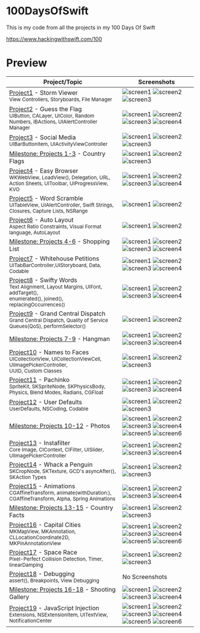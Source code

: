 # 100DaysOfSwift
This is my code from all the projects in my 100 Days Of Swift

https://www.hackingwithswift.com/100

# Preview
| Project/Topic | Screenshots |
| --------------|------------ |
| [Project1](https://github.com/AybarsBal/100DaysOfSwift/tree/master/01-Project1%20-%20Storm%20Viewer) - Storm Viewer <br/><sub> View Controllers, Storyboards, File Manager </sub>| ![screen1](https://github.com/AybarsBal/100DaysOfSwift/blob/master/01-Project1%20-%20Storm%20Viewer/screenshots/small/Screenshot1.png) ![screen2](https://github.com/AybarsBal/100DaysOfSwift/blob/master/01-Project1%20-%20Storm%20Viewer/screenshots/small/Screenshot2.png) ![screen3](https://github.com/AybarsBal/100DaysOfSwift/blob/master/01-Project1%20-%20Storm%20Viewer/screenshots/small/Screenshot3.png) |
| [Project2](https://github.com/AybarsBal/100DaysOfSwift/tree/master/02-Project2%20-%20Guess%20the%20Flag) - Guess the Flag <br/><sub> UIButton, CALayer, UIColor, Random Numbers, IBActions, UIAlertController Manager </sub>| ![screen1](https://github.com/AybarsBal/100DaysOfSwift/blob/master/02-Project2%20-%20Guess%20the%20Flag/screenshots/small/Screenshot1.png) ![screen2](https://github.com/AybarsBal/100DaysOfSwift/blob/master/02-Project2%20-%20Guess%20the%20Flag/screenshots/small/Screenshot2.png) ![screen3](https://github.com/AybarsBal/100DaysOfSwift/blob/master/02-Project2%20-%20Guess%20the%20Flag/screenshots/small/Screenshot3.png) ![screen4](https://github.com/AybarsBal/100DaysOfSwift/blob/master/02-Project2%20-%20Guess%20the%20Flag/screenshots/small/Screenshot4.png) |
| [Project3](https://github.com/AybarsBal/100DaysOfSwift/tree/master/03-Project3%20-%20Social%20Media) - Social Media <br/><sub> UIBarButtonItem, UIActivityViewController </sub>| ![screen1](https://github.com/AybarsBal/100DaysOfSwift/blob/master/03-Project3%20-%20Social%20Media/screenshots/small/Screenshot1.png) ![screen2](https://github.com/AybarsBal/100DaysOfSwift/blob/master/03-Project3%20-%20Social%20Media/screenshots/small/Screenshot2.png) ![screen3](https://github.com/AybarsBal/100DaysOfSwift/blob/master/03-Project3%20-%20Social%20Media/screenshots/small/Screenshot3.png) |
| [Milestone: Projects 1-3](https://github.com/AybarsBal/100DaysOfSwift/tree/master/04-Milestone-Projects%201-3%20-%20Country%20Flags) - Country Flags | ![screen1](https://github.com/AybarsBal/100DaysOfSwift/blob/master/04-Milestone-Projects%201-3%20-%20Country%20Flags/screenshots/small/Screenshot1.png) ![screen2](https://github.com/AybarsBal/100DaysOfSwift/blob/master/04-Milestone-Projects%201-3%20-%20Country%20Flags/screenshots/small/Screenshot2.png) ![screen3](https://github.com/AybarsBal/100DaysOfSwift/blob/master/04-Milestone-Projects%201-3%20-%20Country%20Flags/screenshots/small/Screenshot3.png) |
| [Project4](https://github.com/AybarsBal/100DaysOfSwift/tree/master/05-Project4%20-%20Easy%20Browser) - Easy Browser <br/><sub> WKWebView, LoadView(), Delegation, URL,<br/> Action Sheets, UIToolbar, UIProgressView, KVO </sub>| ![screen1](https://github.com/AybarsBal/100DaysOfSwift/blob/master/05-Project4%20-%20Easy%20Browser/screenshots/small/Screenshot1.png) ![screen2](https://github.com/AybarsBal/100DaysOfSwift/blob/master/05-Project4%20-%20Easy%20Browser/screenshots/small/Screenshot2.png) ![screen3](https://github.com/AybarsBal/100DaysOfSwift/blob/master/05-Project4%20-%20Easy%20Browser/screenshots/small/Screenshot3.png) ![screen4](https://github.com/AybarsBal/100DaysOfSwift/blob/master/05-Project4%20-%20Easy%20Browser/screenshots/small/Screenshot4.png) |
| [Project5](https://github.com/AybarsBal/100DaysOfSwift/tree/master/06-Project5%20-%20Word%20Scramble) - Word Scramble <br/><sub> UITableView, UIAlertController, Swift Strings,<br/> Closures, Capture Lists, NSRange </sub>| ![screen1](https://github.com/AybarsBal/100DaysOfSwift/blob/master/06-Project5%20-%20Word%20Scramble/screenshots/small/Screenshot1.png) ![screen2](https://github.com/AybarsBal/100DaysOfSwift/blob/master/06-Project5%20-%20Word%20Scramble/screenshots/small/Screenshot2.png) |
| [Project6](https://github.com/AybarsBal/100DaysOfSwift/tree/master/07-Project6%20-%20Auto%20Layout) - Auto Layout <br/><sub> Aspect Ratio Constraints, Visual Format language, AutoLayout </sub>| ![screen1](https://github.com/AybarsBal/100DaysOfSwift/blob/master/07-Project6%20-%20Auto%20Layout/screenshots/small/Screenshot1.png) ![screen2](https://github.com/AybarsBal/100DaysOfSwift/blob/master/07-Project6%20-%20Auto%20Layout/screenshots/small/Screenshot2.png) |
| [Milestone: Projects 4-6](https://github.com/AybarsBal/100DaysOfSwift/tree/master/08-Milestone-Projects%204-6%20-%20Shopping%20List) - Shopping List | ![screen1](https://github.com/AybarsBal/100DaysOfSwift/blob/master/08-Milestone-Projects%204-6%20-%20Shopping%20List/screenshots/small/Screenshot1.png) ![screen2](https://github.com/AybarsBal/100DaysOfSwift/blob/master/08-Milestone-Projects%204-6%20-%20Shopping%20List/screenshots/small/Screenshot2.png) ![screen3](https://github.com/AybarsBal/100DaysOfSwift/blob/master/08-Milestone-Projects%204-6%20-%20Shopping%20List/screenshots/small/Screenshot3.png) ![screen4](https://github.com/AybarsBal/100DaysOfSwift/blob/master/08-Milestone-Projects%204-6%20-%20Shopping%20List/screenshots/small/Screenshot4.png) |
| [Project7](https://github.com/AybarsBal/100DaysOfSwift/tree/master/09-Project7%20-%20Whitehouse%20Petitions) - Whitehouse Petitions <br/><sub> UITabBarController,UIStoryboard, Data, Codable </sub>| ![screen1](https://github.com/AybarsBal/100DaysOfSwift/blob/master/09-Project7%20-%20Whitehouse%20Petitions/screenshots/small/Screenshot1.png) ![screen2](https://github.com/AybarsBal/100DaysOfSwift/blob/master/09-Project7%20-%20Whitehouse%20Petitions/screenshots/small/Screenshot2.png) ![screen3](https://github.com/AybarsBal/100DaysOfSwift/blob/master/09-Project7%20-%20Whitehouse%20Petitions/screenshots/small/Screenshot3.png) ![screen4](https://github.com/AybarsBal/100DaysOfSwift/blob/master/09-Project7%20-%20Whitehouse%20Petitions/screenshots/small/Screenshot4.png) |
| [Project8](https://github.com/AybarsBal/100DaysOfSwift/tree/master/10-Project8%20-%20Swifty%20Words) - Swifty Words <br/><sub> Text Alignment, Layout Margins, UIFont, addTarget(),<br/> enumerated(), joined(), replacingOccurrences() </sub>| ![screen1](https://github.com/AybarsBal/100DaysOfSwift/blob/master/10-Project8%20-%20Swifty%20Words/screenshots/small/Screenshot1.png) ![screen2](https://github.com/AybarsBal/100DaysOfSwift/blob/master/10-Project8%20-%20Swifty%20Words/screenshots/small/Screenshot2.png) ![screen3](https://github.com/AybarsBal/100DaysOfSwift/blob/master/10-Project8%20-%20Swifty%20Words/screenshots/small/Screenshot3.png) ![screen4](https://github.com/AybarsBal/100DaysOfSwift/blob/master/10-Project8%20-%20Swifty%20Words/screenshots/small/Screenshot4.png) |
| [Project9](https://github.com/AybarsBal/100DaysOfSwift/tree/master/11-Project9%20-%20Grand%20Central%20Dispatch) - Grand Central Dispatch <br/><sub> Grand Central Dispatch, Quality of Service Queues(QoS), performSelector() </sub>| ![screen1](https://github.com/AybarsBal/100DaysOfSwift/blob/master/11-Project9%20-%20Grand%20Central%20Dispatch/screenshots/small/Screenshot1.png) ![screen2](https://github.com/AybarsBal/100DaysOfSwift/blob/master/11-Project9%20-%20Grand%20Central%20Dispatch/screenshots/small/Screenshot2.png)  |
| [Milestone: Projects 7-9](https://github.com/AybarsBal/100DaysOfSwift/tree/master/12-Milestone-Projects%207-9%20-%20Hangman) - Hangman | ![screen1](https://github.com/AybarsBal/100DaysOfSwift/blob/master/12-Milestone-Projects%207-9%20-%20Hangman/screenshots/small/Screenshot1.png) ![screen2](https://github.com/AybarsBal/100DaysOfSwift/blob/master/12-Milestone-Projects%207-9%20-%20Hangman/screenshots/small/Screenshot2.png) ![screen3](https://github.com/AybarsBal/100DaysOfSwift/blob/master/12-Milestone-Projects%207-9%20-%20Hangman/screenshots/small/Screenshot3.png) ![screen4](https://github.com/AybarsBal/100DaysOfSwift/blob/master/12-Milestone-Projects%207-9%20-%20Hangman/screenshots/small/Screenshot4.png) |
| [Project10](https://github.com/AybarsBal/100DaysOfSwift/tree/master/13-Project10%20-%20Names%20to%20Faces) - Names to Faces <br/><sub> UICollectionView, UICollectionViewCell, UIImagePickerController,<br/> UUID, Custom Classes </sub>| ![screen1](https://github.com/AybarsBal/100DaysOfSwift/blob/master/13-Project10%20-%20Names%20to%20Faces/screenshots/small/Screenshot1.png) ![screen2](https://github.com/AybarsBal/100DaysOfSwift/blob/master/13-Project10%20-%20Names%20to%20Faces/screenshots/small/Screenshot2.png) ![screen3](https://github.com/AybarsBal/100DaysOfSwift/blob/master/13-Project10%20-%20Names%20to%20Faces/screenshots/small/Screenshot3.png)  |
| [Project11](https://github.com/AybarsBal/100DaysOfSwift/tree/master/14-Project11%20-%20Pachinko) - Pachinko <br/><sub> SpriteKit, SKSpriteNode, SKPhysicsBody, Physics, Blend Modes, Radians, CGFloat </sub> | ![screen1](https://github.com/AybarsBal/100DaysOfSwift/blob/master/14-Project11%20-%20Pachinko/screenshots/small/Screenshot1.png) ![screen2](https://github.com/AybarsBal/100DaysOfSwift/blob/master/14-Project11%20-%20Pachinko/screenshots/small/Screenshot2.png) ![screen3](https://github.com/AybarsBal/100DaysOfSwift/blob/master/14-Project11%20-%20Pachinko/screenshots/small/Screenshot3.png) ![screen4](https://github.com/AybarsBal/100DaysOfSwift/blob/master/14-Project11%20-%20Pachinko/screenshots/small/Screenshot4.png) |
| [Project12](https://github.com/AybarsBal/100DaysOfSwift/tree/master/15-Project12-%20UserDefaults) - User Defaults <br/><sub> UserDefaults, NSCoding, Codable </sub> | ![screen1](https://github.com/AybarsBal/100DaysOfSwift/blob/master/15-Project12-%20UserDefaults/screenshots/small/Screenshot1.png) ![screen2](https://github.com/AybarsBal/100DaysOfSwift/blob/master/15-Project12-%20UserDefaults/screenshots/small/Screenshot2.png) ![screen3](https://github.com/AybarsBal/100DaysOfSwift/blob/master/15-Project12-%20UserDefaults/screenshots/small/Screenshot3.png) |
| [Milestone: Projects 10-12](https://github.com/AybarsBal/100DaysOfSwift/tree/master/16-Milestone-Projects%2010-12%20-%20Photos) - Photos | ![screen1](https://github.com/AybarsBal/100DaysOfSwift/blob/master/16-Milestone-Projects%2010-12%20-%20Photos/screenshots/small/Screenshot1.png) ![screen2](https://github.com/AybarsBal/100DaysOfSwift/blob/master/16-Milestone-Projects%2010-12%20-%20Photos/screenshots/small/Screenshot2.png) ![screen3](https://github.com/AybarsBal/100DaysOfSwift/blob/master/16-Milestone-Projects%2010-12%20-%20Photos/screenshots/small/Screenshot3.png) ![screen4](https://github.com/AybarsBal/100DaysOfSwift/blob/master/16-Milestone-Projects%2010-12%20-%20Photos/screenshots/small/Screenshot4.png) ![screen5](https://github.com/AybarsBal/100DaysOfSwift/blob/master/16-Milestone-Projects%2010-12%20-%20Photos/screenshots/small/Screenshot5.png) ![screen6](https://github.com/AybarsBal/100DaysOfSwift/blob/master/16-Milestone-Projects%2010-12%20-%20Photos/screenshots/small/Screenshot6.png) |
| [Project13](https://github.com/AybarsBal/100DaysOfSwift/tree/master/17-Project13%20-%20Instafilter) - Instafilter <br/><sub> Core Image, CIContext, CIFilter, UISlider, UIImagePickerController </sub>| ![screen1](https://github.com/AybarsBal/100DaysOfSwift/blob/master/17-Project13%20-%20Instafilter/screenshots/small/Screenshot1.png) ![screen2](https://github.com/AybarsBal/100DaysOfSwift/blob/master/17-Project13%20-%20Instafilter/screenshots/small/Screenshot2.png) ![screen3](https://github.com/AybarsBal/100DaysOfSwift/blob/master/17-Project13%20-%20Instafilter/screenshots/small/Screenshot3.png) ![screen4](https://github.com/AybarsBal/100DaysOfSwift/blob/master/17-Project13%20-%20Instafilter/screenshots/small/Screenshot4.png) |
| [Project14](https://github.com/AybarsBal/100DaysOfSwift/tree/master/18-Project14%20-%20Whack%20a%20Penguin) - Whack a Penguin <br/><sub> SKCropNode, SKTexture, GCD's asyncAfter(), SKAction Types </sub>| ![screen1](https://github.com/AybarsBal/100DaysOfSwift/blob/master/18-Project14%20-%20Whack%20a%20Penguin/screenshots/small/Screenshot1.png) ![screen2](https://github.com/AybarsBal/100DaysOfSwift/blob/master/18-Project14%20-%20Whack%20a%20Penguin/screenshots/small/Screenshot2.png) ![screen3](https://github.com/AybarsBal/100DaysOfSwift/blob/master/18-Project14%20-%20Whack%20a%20Penguin/screenshots/small/Screenshot3.png) |
| [Project15](https://github.com/AybarsBal/100DaysOfSwift/tree/master/19-Project15%20-%20Animation) - Animations <br/><sub> CGAffineTransform, animate(withDuration:), CGAffineTransform, Alpha, Spring Animations </sub>| ![screen1](https://github.com/AybarsBal/100DaysOfSwift/blob/master/19-Project15%20-%20Animation/screenshots/small/Screenshot1.png) ![screen2](https://github.com/AybarsBal/100DaysOfSwift/blob/master/19-Project15%20-%20Animation/screenshots/small/Screenshot2.png) ![screen3](https://github.com/AybarsBal/100DaysOfSwift/blob/master/19-Project15%20-%20Animation/screenshots/small/Screenshot3.png) ![screen4](https://github.com/AybarsBal/100DaysOfSwift/blob/master/19-Project15%20-%20Animation/screenshots/small/Screenshot4.png) |
| [Milestone: Projects 13-15](https://github.com/AybarsBal/100DaysOfSwift/tree/master/20-Milestone-Projects%2013-15%20-%20Country%20Facts) - Country Facts | ![screen1](https://github.com/AybarsBal/100DaysOfSwift/blob/master/20-Milestone-Projects%2013-15%20-%20Country%20Facts/screenshots/small/Screenshot1.png) ![screen2](https://github.com/AybarsBal/100DaysOfSwift/blob/master/20-Milestone-Projects%2013-15%20-%20Country%20Facts/screenshots/small/Screenshot2.png) ![screen3](https://github.com/AybarsBal/100DaysOfSwift/blob/master/20-Milestone-Projects%2013-15%20-%20Country%20Facts/screenshots/small/Screenshot3.png)  |
| [Project16](https://github.com/AybarsBal/100DaysOfSwift/tree/master/21-Project16%20-%20Capital%20Cities) - Capital Cities <br/><sub> MKMapView, MKAnnotation, CLLocationCoordinate2D, MKPinAnnotationView </sub>| ![screen1](https://github.com/AybarsBal/100DaysOfSwift/blob/master/21-Project16%20-%20Capital%20Cities/screenshots/small/Screenshot1.png) ![screen2](https://github.com/AybarsBal/100DaysOfSwift/blob/master/21-Project16%20-%20Capital%20Cities/screenshots/small/Screenshot2.png) ![screen3](https://github.com/AybarsBal/100DaysOfSwift/blob/master/21-Project16%20-%20Capital%20Cities/screenshots/small/Screenshot3.png) ![screen4](https://github.com/AybarsBal/100DaysOfSwift/blob/master/21-Project16%20-%20Capital%20Cities/screenshots/small/Screenshot4.png) ![screen5](https://github.com/AybarsBal/100DaysOfSwift/blob/master/21-Project16%20-%20Capital%20Cities/screenshots/small/Screenshot5.png) ![screen6](https://github.com/AybarsBal/100DaysOfSwift/blob/master/21-Project16%20-%20Capital%20Cities/screenshots/small/Screenshot6.png) |
| [Project17](https://github.com/AybarsBal/100DaysOfSwift/tree/master/22-Project17%20-%20Space%20Race) - Space Race <br/><sub> Pixel-Perfect Collision Detection, Timer, linearDamping </sub>| ![screen1](https://github.com/AybarsBal/100DaysOfSwift/blob/master/22-Project17%20-%20Space%20Race/screenshots/small/Screenshot1.png) ![screen2](https://github.com/AybarsBal/100DaysOfSwift/blob/master/22-Project17%20-%20Space%20Race/screenshots/small/Screenshot2.png) ![screen3](https://github.com/AybarsBal/100DaysOfSwift/blob/master/22-Project17%20-%20Space%20Race/screenshots/small/Screenshot3.png) |
| [Project18](https://github.com/AybarsBal/100DaysOfSwift/tree/master/23-Project18%20-%20Debugging) - Debugging <br/><sub> assert(), Breakpoints, View Debugging </sub>| No Screenshots |
| [Milestone: Projects 16-18](https://github.com/AybarsBal/100DaysOfSwift/tree/master/24-Milestone-Projects%2016-18%20-%20Shooting%20Gallery) - Shooting Gallery | ![screen1](https://github.com/AybarsBal/100DaysOfSwift/blob/master/24-Milestone-Projects%2016-18%20-%20Shooting%20Gallery/screenshots/small/Screenshot1.png) ![screen2](https://github.com/AybarsBal/100DaysOfSwift/blob/master/24-Milestone-Projects%2016-18%20-%20Shooting%20Gallery/screenshots/small/Screenshot2.png) ![screen3](https://github.com/AybarsBal/100DaysOfSwift/blob/master/24-Milestone-Projects%2016-18%20-%20Shooting%20Gallery/screenshots/small/Screenshot3.png) ![screen4](https://github.com/AybarsBal/100DaysOfSwift/blob/master/24-Milestone-Projects%2016-18%20-%20Shooting%20Gallery/screenshots/small/Screenshot4.png)  |
| [Project19](https://github.com/AybarsBal/100DaysOfSwift/tree/master/25-Project19%20-%20JavaScript%20Injection) - JavaScript Injection <br/><sub> Extensions, NSExtensionItem, UITextView, NotificationCenter </sub>| ![screen1](https://github.com/AybarsBal/100DaysOfSwift/blob/master/25-Project19%20-%20JavaScript%20Injection/screenshots/small/Screenshot1.png) ![screen2](https://github.com/AybarsBal/100DaysOfSwift/blob/master/25-Project19%20-%20JavaScript%20Injection/screenshots/small/Screenshot2.png) ![screen3](https://github.com/AybarsBal/100DaysOfSwift/blob/master/25-Project19%20-%20JavaScript%20Injection/screenshots/small/Screenshot3.png) ![screen4](https://github.com/AybarsBal/100DaysOfSwift/blob/master/25-Project19%20-%20JavaScript%20Injection/screenshots/small/Screenshot4.png) ![screen5](https://github.com/AybarsBal/100DaysOfSwift/blob/master/25-Project19%20-%20JavaScript%20Injection/screenshots/small/Screenshot5.png) ![screen6](https://github.com/AybarsBal/100DaysOfSwift/blob/master/25-Project19%20-%20JavaScript%20Injection/screenshots/small/Screenshot6.png) |
